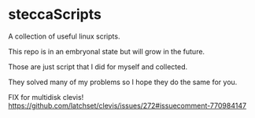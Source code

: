 # steccaScripts
A collection of useful linux scripts.

This repo is in an embryonal state but will grow in the future.

Those are just script that I did for myself and collected.

They solved many of my problems so I hope they do the same for you.

FIX for multidisk clevis! https://github.com/latchset/clevis/issues/272#issuecomment-770984147
